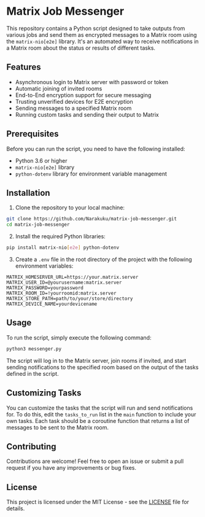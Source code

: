 # Matrix Job Messenger

This repository contains a Python script designed to take outputs from various jobs and send them as encrypted messages to a Matrix room using the `matrix-nio[e2e]` library. It's an automated way to receive notifications in a Matrix room about the status or results of different tasks.

## Features

- Asynchronous login to Matrix server with password or token
- Automatic joining of invited rooms
- End-to-End encryption support for secure messaging
- Trusting unverified devices for E2E encryption
- Sending messages to a specified Matrix room
- Running custom tasks and sending their output to Matrix

## Prerequisites

Before you can run the script, you need to have the following installed:

- Python 3.6 or higher
- `matrix-nio[e2e]` library
- `python-dotenv` library for environment variable management

## Installation

1. Clone the repository to your local machine:

```bash
git clone https://github.com/Narakuku/matrix-job-messenger.git
cd matrix-job-messenger
```

2. Install the required Python libraries:

```bash
pip install matrix-nio[e2e] python-dotenv
```

3. Create a `.env` file in the root directory of the project with the following environment variables:

```plaintext
MATRIX_HOMESERVER_URL=https://your.matrix.server
MATRIX_USER_ID=@yourusername:matrix.server
MATRIX_PASSWORD=yourpassword
MATRIX_ROOM_ID=!yourroomid:matrix.server
MATRIX_STORE_PATH=path/to/your/store/directory
MATRIX_DEVICE_NAME=yourdevicename
```

## Usage

To run the script, simply execute the following command:

```bash
python3 messenger.py
```

The script will log in to the Matrix server, join rooms if invited, and start sending notifications to the specified room based on the output of the tasks defined in the script.

## Customizing Tasks

You can customize the tasks that the script will run and send notifications for. To do this, edit the `tasks_to_run` list in the `main` function to include your own tasks. Each task should be a coroutine function that returns a list of messages to be sent to the Matrix room.

## Contributing

Contributions are welcome! Feel free to open an issue or submit a pull request if you have any improvements or bug fixes.

## License

This project is licensed under the MIT License - see the [LICENSE](LICENSE) file for details.
